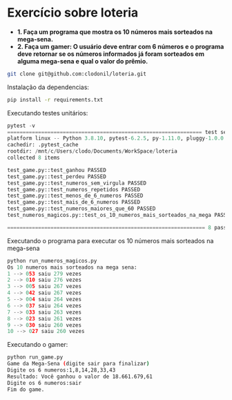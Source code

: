 __Exercício sobre loteria__
=========================

* __1. Faça um programa que mostra os 10 números mais sorteados na mega-sena.__
* __2. Faça um gamer: O usuário deve entrar com 6 números e o programa deve retornar se os números informados já foram sorteados em alguma mega-sena e qual o valor do prêmio.__

```bash
git clone git@github.com:clodonil/loteria.git
```
Instalação da dependencias:

```bash
pip install -r requirements.txt
```

Executando testes unitários:

```python
pytest -v
=============================================================== test session starts ================================================================
platform linux -- Python 3.8.10, pytest-6.2.5, py-1.11.0, pluggy-1.0.0 -- /mnt/c/Users/clodo/Documents/WorkSpace/loteria/venv/bin/python3
cachedir: .pytest_cache
rootdir: /mnt/c/Users/clodo/Documents/WorkSpace/loteria
collected 8 items

test_game.py::test_ganhou PASSED                                                                                                             [ 12%]
test_game.py::test_perdeu PASSED                                                                                                             [ 25%]
test_game.py::test_numeros_sem_virgula PASSED                                                                                                [ 37%]
test_game.py::test_numeros_repetidos PASSED                                                                                                  [ 50%]
test_game.py::test_menos_de_6_numeros PASSED                                                                                                 [ 62%]
test_game.py::test_mais_de_6_numeros PASSED                                                                                                  [ 75%]
test_game.py::test_numeros_maiores_que_60 PASSED                                                                                             [ 87%]
test_numeros_magicos.py::test_os_10_numeros_mais_sorteados_na_mega PASSED                                                                    [100%]

================================================================ 8 passed in 13.42s ================================================================
````

Executando o programa para executar os 10 números mais sorteados na mega-sena

```python
python run_numeros_magicos.py
Os 10 numeros mais sorteados na mega sena:
1 --> 053 saiu 279 vezes
2 --> 010 saiu 276 vezes
3 --> 005 saiu 267 vezes
4 --> 042 saiu 267 vezes
5 --> 004 saiu 264 vezes
6 --> 037 saiu 264 vezes
7 --> 033 saiu 263 vezes
8 --> 023 saiu 261 vezes
9 --> 030 saiu 260 vezes
10 --> 027 saiu 260 vezes
```

Executando o gamer:

```bash
python run_game.py
Game da Mega-Sena (digite sair para finalizar)
Digite os 6 numeros:1,8,14,28,33,43
Resultado: Você ganhou o valor de 18.661.679,61
Digite os 6 numeros:sair
Fim do game.
```